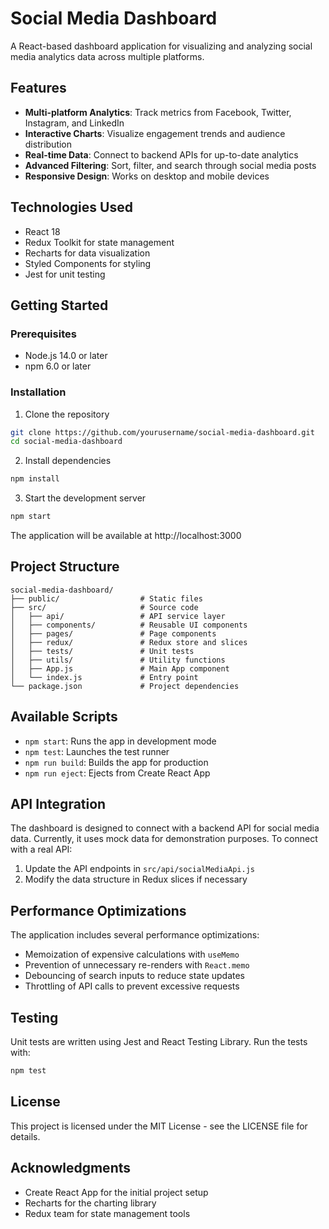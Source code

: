 # Social Media Dashboard

A React-based dashboard application for visualizing and analyzing social media analytics data across multiple platforms.

## Features

- **Multi-platform Analytics**: Track metrics from Facebook, Twitter, Instagram, and LinkedIn
- **Interactive Charts**: Visualize engagement trends and audience distribution
- **Real-time Data**: Connect to backend APIs for up-to-date analytics
- **Advanced Filtering**: Sort, filter, and search through social media posts
- **Responsive Design**: Works on desktop and mobile devices

## Technologies Used

- React 18
- Redux Toolkit for state management
- Recharts for data visualization
- Styled Components for styling
- Jest for unit testing

## Getting Started

### Prerequisites

- Node.js 14.0 or later
- npm 6.0 or later

### Installation

1. Clone the repository
```bash
git clone https://github.com/yourusername/social-media-dashboard.git
cd social-media-dashboard
```

2. Install dependencies
```bash
npm install
```

3. Start the development server
```bash
npm start
```

The application will be available at http://localhost:3000

## Project Structure

```
social-media-dashboard/
├── public/                  # Static files
├── src/                     # Source code
│   ├── api/                 # API service layer
│   ├── components/          # Reusable UI components
│   ├── pages/               # Page components
│   ├── redux/               # Redux store and slices
│   ├── tests/               # Unit tests
│   ├── utils/               # Utility functions
│   ├── App.js               # Main App component
│   └── index.js             # Entry point
└── package.json             # Project dependencies
```

## Available Scripts

- `npm start`: Runs the app in development mode
- `npm test`: Launches the test runner
- `npm run build`: Builds the app for production
- `npm run eject`: Ejects from Create React App

## API Integration

The dashboard is designed to connect with a backend API for social media data. Currently, it uses mock data for demonstration purposes. To connect with a real API:

1. Update the API endpoints in `src/api/socialMediaApi.js`
2. Modify the data structure in Redux slices if necessary

## Performance Optimizations

The application includes several performance optimizations:

- Memoization of expensive calculations with `useMemo`
- Prevention of unnecessary re-renders with `React.memo`
- Debouncing of search inputs to reduce state updates
- Throttling of API calls to prevent excessive requests

## Testing

Unit tests are written using Jest and React Testing Library. Run the tests with:

```bash
npm test
```

## License

This project is licensed under the MIT License - see the LICENSE file for details.

## Acknowledgments

- Create React App for the initial project setup
- Recharts for the charting library
- Redux team for state management tools
